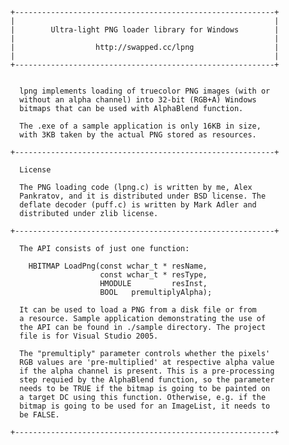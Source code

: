     +----------------------------------------------------------+
    |                                                          |
    |        Ultra-light PNG loader library for Windows        |
    |                                                          |
    |                  http://swapped.cc/lpng                  |
    |                                                          |
    +----------------------------------------------------------+
    
    
      lpng implements loading of truecolor PNG images (with or 
      without an alpha channel) into 32-bit (RGB+A) Windows 
      bitmaps that can be used with AlphaBlend function.
    
      The .exe of a sample application is only 16KB in size,
      with 3KB taken by the actual PNG stored as resources.
    
    +----------------------------------------------------------+
    
      License
    
      The PNG loading code (lpng.c) is written by me, Alex 
      Pankratov, and it is distributed under BSD license. The 
      deflate decoder (puff.c) is written by Mark Adler and 
      distributed under zlib license.
    
    +----------------------------------------------------------+
    
      The API consists of just one function:
    
        HBITMAP LoadPng(const wchar_t * resName,
                        const wchar_t * resType,
                        HMODULE         resInst,
                        BOOL   premultiplyAlpha);
    
      It can be used to load a PNG from a disk file or from 
      a resource. Sample application demonstrating the use of 
      the API can be found in ./sample directory. The project 
      file is for Visual Studio 2005.
    
      The "premultiply" parameter controls whether the pixels'
      RGB values are 'pre-multiplied' at respective alpha value 
      if the alpha channel is present. This is a pre-processing
      step requied by the AlphaBlend function, so the parameter
      needs to be TRUE if the bitmap is going to be painted on
      a target DC using this function. Otherwise, e.g. if the
      bitmap is going to be used for an ImageList, it needs to
      be FALSE.
    
    +----------------------------------------------------------+
